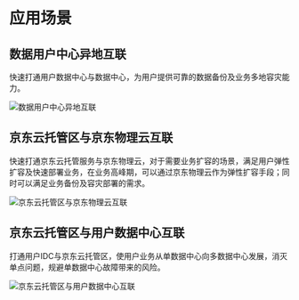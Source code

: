 # 应用场景
## 数据用户中心异地互联
快速打通用户数据中心与数据中心，为用户提供可靠的数据备份及业务多地容灾能力。

![数据用户中心异地互联](https://github.com/wuxiushi/cn/raw/cn-ecn/documentation/Hyper-Converged-IDC/ExChange-Network/Introduction/用户数据中心异地互联.png)

## 京东云托管区与京东物理云互联
快速打通京东云托管服务与京东物理云，对于需要业务扩容的场景，满足用户弹性扩容及快速部署业务，在业务高峰期，可以通过京东物理云作为弹性扩容手段；同时可以满足业务备份及容灾部署的需求。

![京东云托管区与京东物理云互联](https://github.com/wuxiushi/cn/raw/cn-ecn/documentation/Hyper-Converged-IDC/ExChange-Network/Introduction/托管区与物理云互联.png)

## 京东云托管区与用户数据中心互联
打通用户IDC与京东云托管区，使用户业务从单数据中心向多数据中心发展，消灭单点问题，规避单数据中心故障带来的风险。


![京东云托管区与用户数据中心互联](https://github.com/wuxiushi/cn/raw/cn-ecn/documentation/Hyper-Converged-IDC/ExChange-Network/Introduction/托管区与用户数据中心.png)
